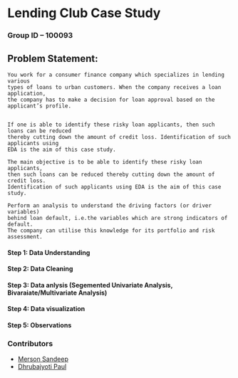 # Lending Club Case Study

### Group ID – 100093


## Problem Statement:  

``` 
You work for a consumer finance company which specializes in lending various 
types of loans to urban customers. When the company receives a loan application,
the company has to make a decision for loan approval based on the applicant’s profile. 


If one is able to identify these risky loan applicants, then such loans can be reduced 
thereby cutting down the amount of credit loss. Identification of such applicants using 
EDA is the aim of this case study.

The main objective is to be able to identify these risky loan applicants, 
then such loans can be reduced thereby cutting down the amount of credit loss. 
Identification of such applicants using EDA is the aim of this case study.   

Perform an analysis to understand the driving factors (or driver variables)
behind loan default, i.e.the variables which are strong indicators of default.  
The company can utilise this knowledge for its portfolio and risk assessment. 

```

#### Step 1: Data Understanding   
#### Step 2: Data Cleaning
#### Step 3: Data anlysis (Segemented Univariate Analysis, Bivaraiate/Multivariate Analysis)
#### Step 4: Data visualization
#### Step 5: Observations   


### Contributors
- [Merson Sandeep](https://github.com/Mersonsandeep82)
- [Dhrubajyoti Paul](https://github.com/dhruvjyoti895/)

